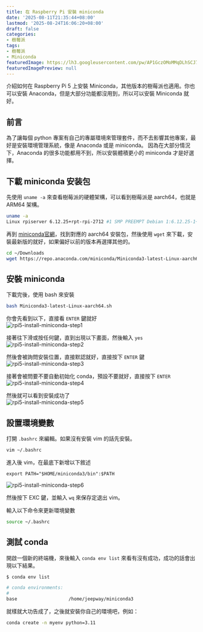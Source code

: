 ```yaml
---
title: 在 Raspberry Pi 安裝 miniconda
date: '2025-08-11T21:35:44+08:00'
lastmod: '2025-08-24T16:06:20+08:00'
draft: false
categories:
- 樹莓派
tags:
- 樹莓派
- Miniconda
featuredImage: https://lh3.googleusercontent.com/pw/AP1GczOMoMMqDLhSCJ70DuG2pxShS61Lzp9OLtslZVVebqTyVk5FYlAesWLzRsKSlaCPMrjO7y-cnXruJMZdByMFLkfwCSTvfe5-MyFBJFNebi7PH-HVmq9aTONRX1SFHUOiGwlrdW6_eo6dkx6FCJLp9xzH=w819-h378-s-no-gm
featuredImagePreview: null
---
```


介紹如何在 Raspberry Pi 5 上安裝 Miniconda，其他版本的樹莓派也適用。你也可以安裝 Anaconda，但是大部分功能都沒用到，所以可以安裝 Miniconda 就好。

<!--more-->

## 前言
為了讓每個 python 專案有自己的專屬環境來管理套件，而不去影響其他專案，最好是安裝環境管理系統，像是 Anaconda 或是 miniconda。
因為在大部分情況下，Anaconda 的很多功能都用不到，所以安裝體積更小的 miniconda 才是好選擇。

## 下載 miniconda 安装包
先使用 `uname -a` 來查看樹莓派的硬體架構，可以看到樹莓派是 aarch64，也就是 ARM64 架構。
```bash
uname -a
Linux rpiserver 6.12.25+rpt-rpi-2712 #1 SMP PREEMPT Debian 1:6.12.25-1+rpt1 (2025-04-30) aarch64 GNU/Linux
```

再到 [miniconda官網](https://repo.anaconda.com/miniconda/)，找到對應的 aarch64 安裝包，然後使用 `wget` 來下載，安裝最新版的就好，如果偏好以前的版本再選擇其他的。
```bash
cd ~/Downloads
wget https://repo.anaconda.com/miniconda/Miniconda3-latest-Linux-aarch64.sh
```

## 安裝 miniconda
下載完後，使用 bash 來安裝
```bash
bash Miniconda3-latest-Linux-aarch64.sh
```

你會先看到以下，直接看 `ENTER` 鍵就好  
<img src="https://lh3.googleusercontent.com/pw/AP1GczONH4anKnGeuBwNUGZpjCRYg5LxfQsJZeXIltIYso7rsWX8JrwJ0xUTBWvkRfcbQHN_hJjwQqa95iBRh9Q27RSHH7u5_jsH9qQL_P5B4o0aG6Fa-1BjlRKEXU4Bat5fLIjjJq1_cnjC6Wo73qhfBWS1=w663-h154-s-no-gm?authuser=0" alt="rpi5-install-miniconda-step1" title="rpi5-install-miniconda-step1">

接著往下滑或按任何鍵，直到出現以下畫面，然後輸入 `yes`  
<img src="https://lh3.googleusercontent.com/pw/AP1GczO9ehYco92oz3WFLxAe2-rLWvG8H45AO_C4mE4U2KFcUu6GCthudPrynQTXuZODoLL7Z7s6Oo5uUA0NPMU2LYewdCoMQyJYDGzPRJbuPI0EptcOmZJKU1ENF41NytUoTFCobgUaSmehhfZIobdln2Ff=w1105-h559-s-no-gm?authuser=0" alt="rpi5-install-miniconda-step2" title="rpi5-install-miniconda-step2">

然後會被詢問安裝位置，直接默認就好，直接按下 `ENTER` 鍵  
<img src="https://lh3.googleusercontent.com/pw/AP1GczO7uTLhK7hREqDFFJsiCglkNXMqOT_V-51QDCyIGC0TV01F_iC5fNK5h5W1rY5C_bnWx2Yh_omBA0Lp__S6BHxaDKAr5ubgAr0jSM6F3Hf9PftlANdoxhT0A4_dqX1k4DDfpVEo0BDUfrQaVO63_1DJ=w493-h220-s-no-gm?authuser=0" alt="rpi5-install-miniconda-step3" title="rpi5-install-miniconda-step3">

接著會被問要不要自動初始化 conda，預設不要就好，直接按下 `ENTER`  
<img src="https://lh3.googleusercontent.com/pw/AP1GczMS1ODzS0oGwXxq8G-0g3ph11CKzGHROYVCXSJMV7P2v9jLsLcNRYk2iFtbom2OuqNa_9cvDhAgYPkJqGJBJm8-0uQiU0RPl2GNqNFXjbRKSftZNcupVy-MlCKBFlPWD0Nx3xOdbZRbfNeR_u4O10o8=w822-h311-s-no-gm?authuser=0" alt="rpi5-install-miniconda-step4" title="rpi5-install-miniconda-step4">

然後就可以看到安裝成功了  
<img src="https://lh3.googleusercontent.com/pw/AP1GczNDDvraVi5_nW_R7jO_XtbDPvby6NyH1qvI_eMRtADy7YQe-xP6EXtPIwUPWiEPaGKno3GI7os8c_rhP6akbpzP9E06qZn0HyclCe_zBEgG1t2dg1TZmJ01v6c-JN2YcQBHhv02U-cESTp_d4T3ZRrL=w696-h215-s-no-gm?authuser=0" alt="rpi5-install-miniconda-step5" title="rpi5-install-miniconda-step5">

## 設置環境變數
打開 `.bashrc` 來編輯。如果沒有安裝 vim 的話先安裝。
```bash
vim ~/.bashrc
```

進入後 vim，在最底下新增以下敘述
```
export PATH="$HOME/miniconda3/bin":$PATH
```
<img src="https://lh3.googleusercontent.com/pw/AP1GczMpUg6OdK7hLTmEvpFwCX4XFycCrbmyElugcqfW2iD8TnmJFnGhw0Z1Nf1MbPkWBt8W5z67-ScSTQCwIpqApcpuoj33_DLGkM5T69d1Mgk683bW0WiwUpul-g2SD-jw5qP55xvYagHP1aTgUhl15p59=w630-h237-s-no-gm?authuser=0" alt="rpi5-install-miniconda-step6" title="rpi5-install-miniconda-step6">


然後按下 EXC 鍵，並輸入 `wq` 來保存定退出 vim。

輸入以下命令來更新環境變數
```bash
source ~/.bashrc
```

## 測試 conda
開啟一個新的終端機，來後輸入 `conda env list` 來看有沒有成功，成功的話會出現以下結果。
```bash
$ conda env list

# conda environments:
#
base                   /home/jeepway/miniconda3
```

就樣就大功告成了，之後就安裝你自己的環境吧，例如：
```bash
conda create -n myenv python=3.11
```